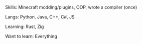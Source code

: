 Skills: Minecraft modding/plugins, OOP, wrote a compiler (once)


Langs: Python, Java, C++, C#, JS

Learning: Rust, Zig

Want to learn: Everything
